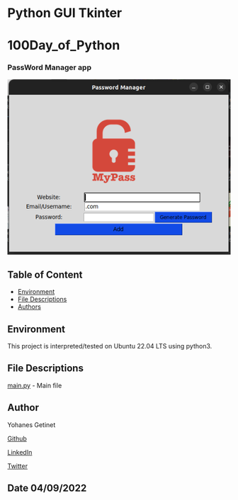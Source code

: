 
# Python GUI Tkinter
# 100Day_of_Python
### PassWord Manager app

![ PassWord Manager ](https://github.com/YohanesGetinet1/100DayOfPython/blob/master/Day29_PassWord_Manager/Screenshot%20from%202022-09-05%2001-43-29.png)


## Table of Content
* [Environment](#environment)
* [File Descriptions](#file-descriptions)
* [Authors](#author)

## Environment
This project is interpreted/tested on Ubuntu 22.04 LTS using python3. 


## File Descriptions
[main.py](main.py)  - Main file



## Author
Yohanes Getinet 

[Github](https://github.com/YohanesGetinet1) 

[LinkedIn](https://www.linkedin.com/in/yohanesgetinet/)

[Twitter](https://twitter.com/YohanesGetinet)
## Date 04/09/2022
